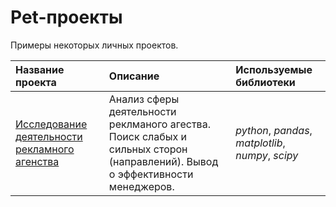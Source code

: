 # Pet-проекты
Примеры некоторых личных проектов.


| Название проекта | Описание | Используемые библиотеки | 
| :---------------------- | :---------------------- | :---------------------- |
| [Исследование деятельности рекламного агенства](advertising) |Анализ сферы деятельности реклманого агества. Поиск слабых и сильных сторон (направлений). Вывод о эффективности менеджеров.| *python*, *pandas*, *matplotlib*, *numpy*, *scipy* |
